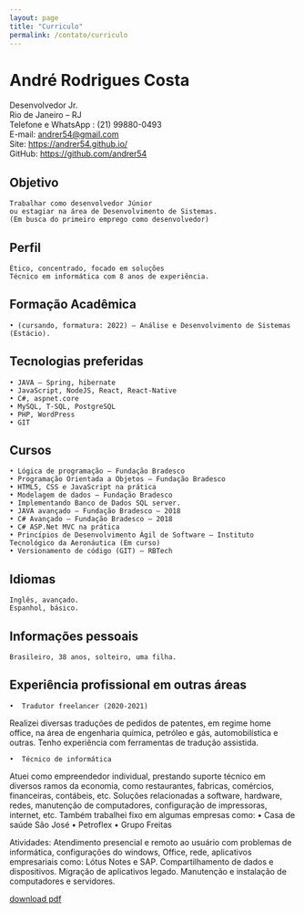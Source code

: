 ```yaml
---
layout: page
title: "Curriculo"
permalink: /contato/curriculo
---
```


# André Rodrigues Costa
Desenvolvedor Jr.  \
Rio de Janeiro – RJ  \
Telefone e WhatsApp : (21) 99880-0493  \
E-mail: andrer54@gmail.com \
Site: https://andrer54.github.io/  \
GitHub: https://github.com/andrer54  

## Objetivo
    Trabalhar como desenvolvedor Júnior    
    ou estagiar na área de Desenvolvimento de Sistemas.  
    (Em busca do primeiro emprego como desenvolvedor)

## Perfil
    Ético, concentrado, focado em soluções  
    Técnico em informática com 8 anos de experiência.

## Formação Acadêmica
    • (cursando, formatura: 2022) – Análise e Desenvolvimento de Sistemas (Estácio).

## Tecnologias preferidas
    • JAVA – Spring, hibernate
    • JavaScript, NodeJS, React, React-Native
    • C#, aspnet.core
    • MySQL, T-SQL, PostgreSQL
    • PHP, WordPress
    • GIT

## Cursos
    • Lógica de programação – Fundação Bradesco
    • Programação Orientada a Objetos – Fundação Bradesco
    • HTML5, CSS e JavaScript na prática
    • Modelagem de dados – Fundação Bradesco
    • Implementando Banco de Dados SQL server.
    • JAVA avançado – Fundação Bradesco – 2018
    • C# Avançado – Fundação Bradesco – 2018
    • C# ASP.Net MVC na prática
    • Princípios de Desenvolvimento Ágil de Software – Instituto Tecnológico da Aeronáutica (Em curso)
    • Versionamento de código (GIT) – RBTech



## Idiomas
    Inglês, avançado.  
    Espanhol, básico.

## Informações pessoais
    Brasileiro, 38 anos, solteiro, uma filha.


## Experiência profissional em outras áreas

    •  Tradutor freelancer (2020-2021)
Realizei diversas traduções de pedidos de patentes, em regime home office, na área de engenharia química, petróleo e gás, automobilística e outras. Tenho experiência com ferramentas de tradução assistida.

    •  Técnico de informática
Atuei como empreendedor individual, prestando suporte técnico em diversos ramos da economia, como restaurantes, fabricas, comércios, financeiras, contábeis, etc. Soluções relacionadas a software, hardware, redes, manutenção de computadores, configuração de impressoras, internet, etc.
Também trabalhei fixo em algumas empresas como:
    • Casa de saúde São José
    • Petroflex
    • Grupo Freitas

Atividades: Atendimento presencial e remoto ao usuário com problemas de informática, configurações do windows, Office, rede, aplicativos empresariais como: Lótus Notes e SAP. Compartilhamento de dados e dispositivos. Migração de aplicativos legado. Manutenção e instalação de computadores e servidores.

<a href="cv_fullstack_2021.pdf">download pdf</a>
